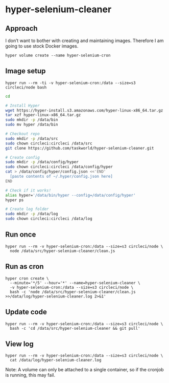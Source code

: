 # hyper-selenium-cleaner

## Approach

I don’t want to bother with creating and maintaining images. Therefore I am going to use stock Docker images.

```
hyper volume create --name hyper-selenium-cron
```

## Image setup

```
hyper run --rm -ti -v hyper-selenium-cron:/data --size=s3 circleci/node bash
```

```sh
cd

# Install Hyper
wget https://hyper-install.s3.amazonaws.com/hyper-linux-x86_64.tar.gz
tar xzf hyper-linux-x86_64.tar.gz
sudo mkdir -p /data/bin
sudo mv hyper /data/bin

# Checkout repo
sudo mkdir -p /data/src
sudo chown circleci:circleci /data/src
git clone https://github.com/taskworld/hyper-selenium-cleaner.git

# Create config
sudo mkdir -p /data/config/hyper
sudo chown circleci:circleci /data/config/hyper
cat > /data/config/hyper/config.json <<'END'
  [paste contents of ~/.hyper/config.json here]
END

# Check if it works!
alias hyper='/data/bin/hyper --config=/data/config/hyper'
hyper ps

# Create log folder
sudo mkdir -p /data/log
sudo chown circleci:circleci /data/log
```

## Run once

```
hyper run --rm -v hyper-selenium-cron:/data --size=s3 circleci/node \
  node /data/src/hyper-selenium-cleaner/clean.js
```

## Run as cron

```
hyper cron create \
  --minute='*/5' --hour='*' --name=hyper-selenium-cleaner \
  -v hyper-selenium-cron:/data --size=s3 circleci/node \
  bash -c 'node /data/src/hyper-selenium-cleaner/clean.js >>/data/log/hyper-selenium-cleaner.log 2>&1'
```

## Update code

```
hyper run --rm -v hyper-selenium-cron:/data --size=s3 circleci/node \
  bash -c 'cd /data/src/hyper-selenium-cleaner && git pull'
```

## View log

```
hyper run --rm -v hyper-selenium-cron:/data --size=s3 circleci/node \
  cat /data/log/hyper-selenium-cleaner.log
```

Note: A volume can only be attached to a single container, so if the cronjob is running, this may fail.
